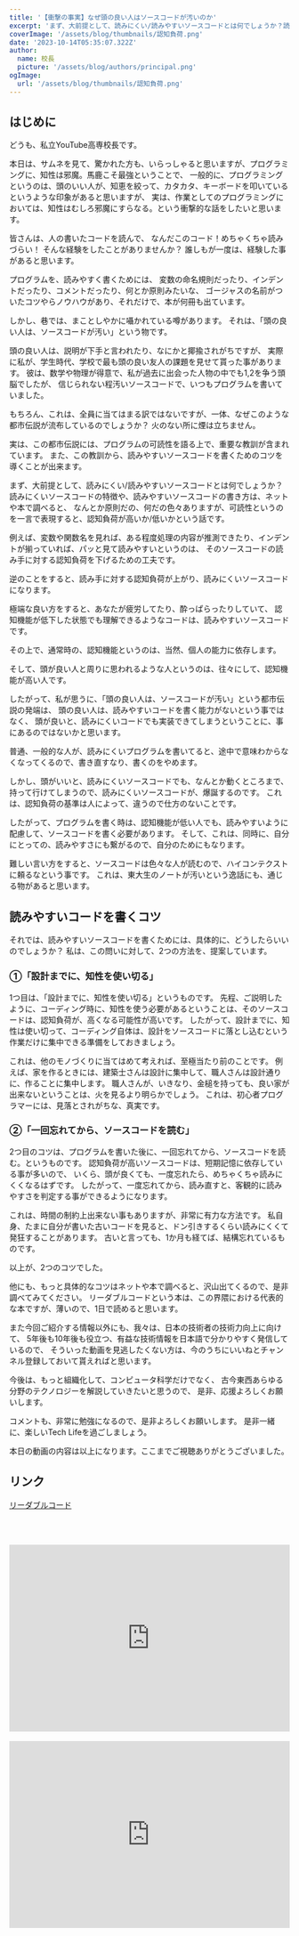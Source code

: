 ```yaml
---
title: '【衝撃の事実】なぜ頭の良い人はソースコードが汚いのか'
excerpt: 'まず、大前提として、読みにくい/読みやすいソースコードとは何でしょうか？読みにくいソースコードの特徴や、読みやすいソースコードの書き方は、ネットや本で調べると、なんとか原則だの、何だの色々ありますが、可読性というのを一言で表現すると、認知負荷が高いか/低いかという話です。'
coverImage: '/assets/blog/thumbnails/認知負荷.png'
date: '2023-10-14T05:35:07.322Z'
author:
  name: 校長
  picture: '/assets/blog/authors/principal.png'
ogImage:
  url: '/assets/blog/thumbnails/認知負荷.png'
---
```

## はじめに
どうも、私立YouTube高専校長です。

本日は、サムネを見て、驚かれた方も、いらっしゃると思いますが、プログラミングに、知性は邪魔。馬鹿こそ最強ということで、
一般的に、プログラミングというのは、頭のいい人が、知恵を絞って、カタカタ、キーボードを叩いているというような印象があると思いますが、
実は、作業としてのプログラミングにおいては、知性はむしろ邪魔にすらなる。という衝撃的な話をしたいと思います。

皆さんは、人の書いたコードを読んで、
なんだこのコード！めちゃくちゃ読みづらい！
そんな経験をしたことがありませんか？
誰しもが一度は、経験した事があると思います。

プログラムを、読みやすく書くためには、
変数の命名規則だったり、インデントだったり、コメントだったり、何とか原則みたいな、
ゴージャスの名前がついたコツやらノウハウがあり、それだけで、本が何冊も出ています。

しかし、巷では、まことしやかに囁かれている噂があります。
それは、「頭の良い人は、ソースコードが汚い」という物です。

頭の良い人は、説明が下手と言われたり、なにかと揶揄されがちですが、
実際に私が、学生時代、学校で最も頭の良い友人の課題を見せて貰った事があります。
彼は、数学や物理が得意で、私が過去に出会った人物の中でも1,2を争う頭脳でしたが、
信じられない程汚いソースコードで、いつもプログラムを書いていました。

もちろん、これは、全員に当てはまる訳ではないですが、一体、なぜこのような都市伝説が流布しているのでしょうか？
火のない所に煙は立ちません。

実は、この都市伝説には、プログラムの可読性を語る上で、重要な教訓が含まれています。
また、この教訓から、読みやすいソースコードを書くためのコツを導くことが出来ます。

まず、大前提として、読みにくい/読みやすいソースコードとは何でしょうか？
読みにくいソースコードの特徴や、読みやすいソースコードの書き方は、ネットや本で調べると、
なんとか原則だの、何だの色々ありますが、可読性というのを一言で表現すると、認知負荷が高いか/低いかという話です。

例えば、変数や関数名を見れば、ある程度処理の内容が推測できたり、インデントが揃っていれば、パッと見て読みやすいというのは、
そのソースコードの読み手に対する認知負荷を下げるための工夫です。

逆のことをすると、読み手に対する認知負荷が上がり、読みにくいソースコードになります。

極端な良い方をすると、あなたが疲労してたり、酔っぱらったりしていて、
認知機能が低下した状態でも理解できるようなコードは、読みやすいソースコードです。

その上で、通常時の、認知機能というのは、当然、個人の能力に依存します。

そして、頭が良い人と周りに思われるような人というのは、往々にして、認知機能が高い人です。

したがって、私が思うに、「頭の良い人は、ソースコードが汚い」という都市伝説の発端は、
頭の良い人は、読みやすいコードを書く能力がないという事ではなく、
頭が良いと、読みにくいコードでも実装できてしまうということに、事にあるのではないかと思います。

普通、一般的な人が、読みにくいプログラムを書いてると、途中で意味わからなくなってくるので、書き直すなり、書くのをやめます。

しかし、頭がいいと、読みにくいソースコードでも、なんとか動くところまで、
持って行けてしまうので、読みにくいソースコードが、爆誕するのです。
これは、認知負荷の基準は人によって、違うので仕方のないことです。

したがって、プログラムを書く時は、認知機能が低い人でも、読みやすいように配慮して、ソースコードを書く必要があります。
そして、これは、同時に、自分にとっての、読みやすさにも繋がるので、自分のためにもなります。

難しい言い方をすると、ソースコードは色々な人が読むので、ハイコンテクストに頼るなという事です。
これは、東大生のノートが汚いという逸話にも、通じる物があると思います。

## 読みやすいコードを書くコツ
それでは、読みやすいソースコードを書くためには、具体的に、どうしたらいいのでしょうか？
私は、この問いに対して、2つの方法を、提案しています。

### ①「設計までに、知性を使い切る」
1つ目は、「設計までに、知性を使い切る」というものです。
先程、ご説明したように、コーディング時に、知性を使う必要があるということは、そのソースコードは、認知負荷が、高くなる可能性が高いです。
したがって、設計までに、知性は使い切って、コーディング自体は、設計をソースコードに落とし込むという作業だけに集中できる準備をしておきましょう。

これは、他のモノづくりに当てはめて考えれば、至極当たり前のことです。
例えば、家を作るときには、建築士さんは設計に集中して、職人さんは設計通りに、作ることに集中します。
職人さんが、いきなり、金槌を持っても、良い家が出来ないということは、火を見るより明らかでしょう。
これは、初心者プログラマーには、見落とされがちな、真実です。

### ②「一回忘れてから、ソースコードを読む」
2つ目のコツは、プログラムを書いた後に、一回忘れてから、ソースコードを読む。というものです。
認知負荷が高いソースコードは、短期記憶に依存している事が多いので、
いくら、頭が良くても、一度忘れたら、めちゃくちゃ読みにくくなるはずです。
したがって、一度忘れてから、読み直すと、客観的に読みやすさを判定する事ができるようになります。

これは、時間の制約上出来ない事もありますが、非常に有力な方法です。
私自身、たまに自分が書いた古いコードを見ると、ドン引きするくらい読みにくくて発狂することがあります。
古いと言っても、1か月も経てば、結構忘れているものです。

以上が、2つのコツでした。

他にも、もっと具体的なコツはネットや本で調べると、沢山出てくるので、是非調べてみてください。
リーダブルコードという本は、この界隈における代表的な本ですが、薄いので、1日で読めると思います。

また今回ご紹介する情報以外にも、我々は、日本の技術者の技術力向上に向けて、
5年後も10年後も役立つ、有益な技術情報を日本語で分かりやすく発信しているので、
そういった動画を見逃したくない方は、今のうちにいいねとチャンネル登録しておいて貰えればと思います。

今後は、もっと組織化して、コンピュータ科学だけでなく、
古今東西あらゆる分野のテクノロジーを解説していきたいと思うので、
是非、応援よろしくお願いします。

コメントも、非常に勉強になるので、是非よろしくお願いします。
是非一緒に、楽しいTech Lifeを過ごしましょう。

本日の動画の内容は以上になります。ここまでご視聴ありがとうございました。

## リンク

[リーダブルコード](https://www.amazon.co.jp/%E3%83%AA%E3%83%BC%E3%83%80%E3%83%96%E3%83%AB%E3%82%B3%E3%83%BC%E3%83%89-%E2%80%95%E3%82%88%E3%82%8A%E8%89%AF%E3%81%84%E3%82%B3%E3%83%BC%E3%83%89%E3%82%92%E6%9B%B8%E3%81%8F%E3%81%9F%E3%82%81%E3%81%AE%E3%82%B7%E3%83%B3%E3%83%97%E3%83%AB%E3%81%A7%E5%AE%9F%E8%B7%B5%E7%9A%84%E3%81%AA%E3%83%86%E3%82%AF%E3%83%8B%E3%83%83%E3%82%AF-Theory-practice-Boswell/dp/4873115655)


<br/><br/>
<div style="position: relative; height:0px; width: 100%; padding-top: 66.6666%;">
  <iframe src="https://onedrive.live.com/embed?resid=BE72E3BA9ED96E94%211473&amp;authkey=!AOdkfkZsNIe_mGs&amp;em=2&amp;wdAr=1.7777777777777777" width="560px" height="315px" frameborder="0" style="position: absolute; top: 0; left: 0; width: 100%; height: 100%;" >これは、<a target="_blank" href="https://office.com/webapps">Office</a> の機能を利用した、<a target="_blank" href="https://office.com">Microsoft Office</a> の埋め込み型のプレゼンテーションです。</iframe>
</div>
<br/>
<div style="position: relative; height:0px; width: 100%; padding-top: 66.6666%;">
  <iframe width="560" height="315" src="https://www.youtube.com/embed/XuBS4KPcf3w?enablejsapi=1" title="YouTube video player" frameborder="0" style="position: absolute; top: 0; left: 0; width: 100%; height: 100%;" allow="accelerometer; autoplay; clipboard-write; encrypted-media; gyroscope; picture-in-picture; web-share" allowfullscreen></iframe>
</div>
